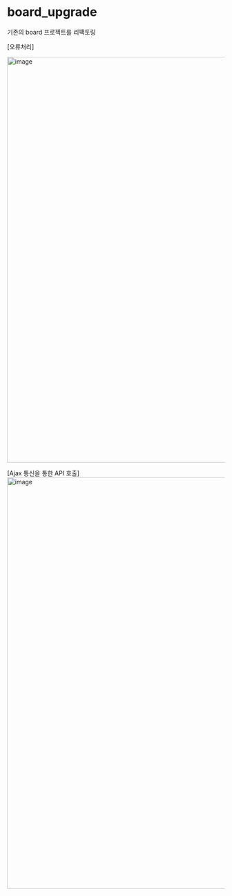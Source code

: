 # board_upgrade
기존의 board 프로젝트를 리팩토링

[오류처리]

<img width="938" alt="image" src="https://github.com/jojooah/board_upgrade/assets/45350877/677dc6a3-452a-4781-9d23-4991d9b134f5">


[Ajax 통신을 통한 API 호출]
<img width="952" alt="image" src="https://github.com/jojooah/board_upgrade/assets/45350877/ad08f288-a2d0-414f-a2ad-1bf8e49104f8">
